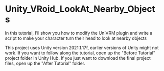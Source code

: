 # Unity_VRoid_LookAt_Nearby_Objects
In this tutorial, I’ll show you how to modify the UniVRM plugin and write a script to make your character turn their head to look at nearby objects

This project uses Unity version 2021.1.17f, earlier versions of Unity might not work. If you want to follow along the tutorial, open up the "Before Tutorial" project folder in Unity Hub. If you just want to download the final project files, open up the "After Tutorial" folder.
